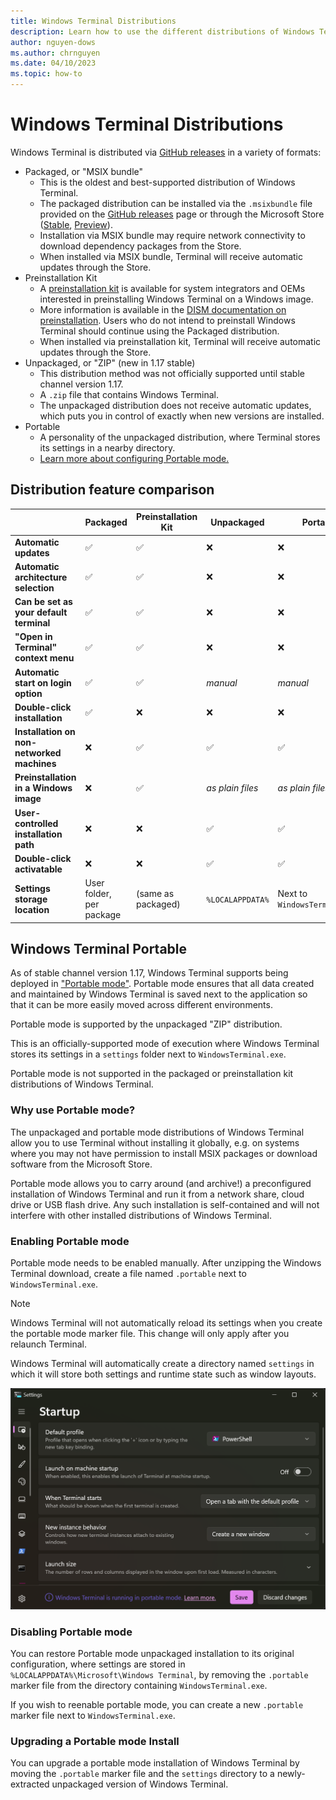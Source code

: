```yaml
---
title: Windows Terminal Distributions
description: Learn how to use the different distributions of Windows Terminal.
author: nguyen-dows
ms.author: chrnguyen
ms.date: 04/10/2023
ms.topic: how-to 
---
```


# Windows Terminal Distributions

Windows Terminal is distributed via [GitHub releases] in a variety of formats:

- Packaged, or "MSIX bundle"
    - This is the oldest and best-supported distribution of Windows Terminal.
    - The packaged distribution can be installed via the `.msixbundle` file provided on the [GitHub releases] page or
      through the Microsoft Store ([Stable](https://aka.ms/terminal), [Preview](https://aka.ms/terminal-preview)).
    - Installation via MSIX bundle may require network connectivity to download dependency packages from the Store.
    - When installed via MSIX bundle, Terminal will receive automatic updates through the Store.
- Preinstallation Kit
    - A [preinstallation kit] is available for system integrators and OEMs interested in preinstalling Windows Terminal
      on a Windows image.
    - More information is available in the [DISM documentation on preinstallation]. Users who do not intend to
      preinstall Windows Terminal should continue using the Packaged distribution.
    - When installed via preinstallation kit, Terminal will receive automatic updates through the Store.
- Unpackaged, or "ZIP" (new in 1.17 stable)
    - This distribution method was not officially supported until stable channel version 1.17.
    - A `.zip` file that contains Windows Terminal.
    - The unpackaged distribution does not receive automatic updates, which puts you in control of exactly when new
      versions are installed.
- Portable
    - A personality of the unpackaged distribution, where Terminal stores its settings in a nearby directory.
    - [Learn more about configuring Portable mode.](#windows-terminal-portable)

## Distribution feature comparison

|                                            | Packaged                 | Preinstallation Kit | Unpackaged       | Portable                      |
| ------------------------------------------ | ------------------------ | ------------------- | ---------------- | ----------------------------- |
| **Automatic updates**                      | ✅                       | ✅                  | ❌               | ❌                            |
| **Automatic architecture selection**       | ✅                       | ✅                  | ❌               | ❌                            |
| **Can be set as your default terminal**    | ✅                       | ✅                  | ❌               | ❌                            |
| **"Open in Terminal" context menu**        | ✅                       | ✅                  | ❌               | ❌                            |
| **Automatic start on login option**        | ✅                       | ✅                  | _manual_         | _manual_                      |
| **Double-click installation**              | ✅                       | ❌                  | ❌               | ❌                            |
| **Installation on non-networked machines** | ❌                       | ✅                  | ✅               | ✅                            |
| **Preinstallation in a Windows image**     | ❌                       | ✅                  | _as plain files_ | _as plain files_              |
| **User-controlled installation path**      | ❌                       | ❌                  | ✅               | ✅                            |
| **Double-click activatable**               | ❌                       | ❌                  | ✅               | ✅                            |
| **Settings storage location**              | User folder, per package | (same as packaged)  | `%LOCALAPPDATA%` | Next to `WindowsTerminal.exe` |

## Windows Terminal Portable

As of stable channel version 1.17, Windows Terminal supports being deployed in ["Portable mode"]. Portable mode ensures
that all data created and maintained by Windows Terminal is saved next to the application so that it can be more easily
moved across different environments.

Portable mode is supported by the unpackaged "ZIP" distribution.

This is an officially-supported mode of execution where Windows Terminal stores its settings in a `settings` folder next
to `WindowsTerminal.exe`.

Portable mode is not supported in the packaged or preinstallation kit distributions of Windows Terminal.

### Why use Portable mode?

The unpackaged and portable mode distributions of Windows Terminal allow you to use Terminal without installing it
globally, e.g. on systems where you may not have permission to install MSIX packages or download software from the
Microsoft Store.

Portable mode allows you to carry around (and archive!) a preconfigured installation of Windows Terminal and run it from
a network share, cloud drive or USB flash drive. Any such installation is self-contained and will not interfere with
other installed distributions of Windows Terminal.

### Enabling Portable mode

Portable mode needs to be enabled manually. After unzipping the Windows Terminal download, create a file named `.portable` next to `WindowsTerminal.exe`.

> [!NOTE]
> Windows Terminal will not automatically reload its settings when you create the portable mode marker file.
> This change will only apply after you relaunch Terminal.

Windows Terminal will automatically create a directory named `settings` in which it will store both settings and runtime
state such as window layouts.

![Windows Terminal portable mode disclaimer example](./images/portable-mode.png)

### Disabling Portable mode

You can restore Portable mode unpackaged installation to its original configuration, where settings are stored in
`%LOCALAPPDATA%\Microsoft\Windows Terminal`, by removing the `.portable` marker file from the directory containing
`WindowsTerminal.exe`.

If you wish to reenable portable mode, you can create a new `.portable` marker file next to `WindowsTerminal.exe`.

### Upgrading a Portable mode Install

You can upgrade a portable mode installation of Windows Terminal by moving the `.portable` marker file and the
`settings` directory to a newly-extracted unpackaged version of Windows Terminal.

["Portable mode"]: https://en.wikipedia.org/wiki/Portable_application
[GitHub releases]: https://github.com/microsoft/terminal/releases
[preinstallation kit]: /windows/msix/desktop/deploy-preinstalled-apps
[DISM documentation on preinstallation]: /windows-hardware/manufacture/desktop/preinstall-apps-using-dism
